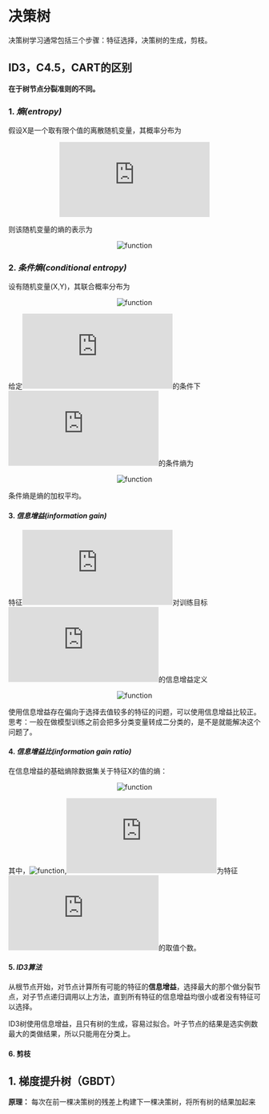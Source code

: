 # 决策树

决策树学习通常包括三个步骤：特征选择，决策树的生成，剪枝。

## ID3，C4.5，CART的区别

**在于树节点分裂准则的不同。**  

### 1. *熵(entropy)*

假设X是一个取有限个值的离散随机变量，其概率分布为

<div align=center>

![function](http://latex.codecogs.com/gif.latex?P(X=x_i)=p_i,%20i=1,2,...,n)  
</div>

则该随机变量的熵的表示为

<div align=center>

![function](http://latex.codecogs.com/gif.latex?H(x)=-\sum^{n}_{i=1}p_ilogp_i)  
</div>


### 2. *条件熵(conditional entropy)*

设有随机变量(X,Y)，其联合概率分布为

<div align=center>

![function](http://latex.codecogs.com/gif.latex?P(X=x_i,Y=y_i)=p_{ij},%20i=1,2,...,n;j=1,2...,m)  
</div>

给定![function](http://latex.codecogs.com/gif.latex?X)的条件下![function](http://latex.codecogs.com/gif.latex?Y)的条件熵为

<div align=center>

![function](http://latex.codecogs.com/gif.latex?H(Y|X)=\sum^{n}_{i=1}p_iH(Y|X=x_i))
</div>

条件熵是熵的加权平均。

#### 3. *信息增益(information gain)*

特征![function](http://latex.codecogs.com/gif.latex?X)对训练目标![function](http://latex.codecogs.com/gif.latex?Y)的信息增益定义

<div align=center>

![function](http://latex.codecogs.com/gif.latex?g(Y,X)=H(Y)-H(Y|X))
</div>
使用信息增益存在偏向于选择去值较多的特征的问题，可以使用信息增益比较正。  
思考：一般在做模型训练之前会把多分类变量转成二分类的，是不是就能解决这个问题了。

#### 4. *信息增益比(information gain ratio)*

在信息增益的基础熵除数据集关于特征X的值的熵：

<div align=center>

![function](http://latex.codecogs.com/gif.latex?g_R(Y,X)=\frac{g(Y,X)}{H_X(Y)})
</div>

其中，![function](http://latex.codecogs.com/gif.latex?H_X(Y)=-\sum^{n}_{i=1}\frac{D_i}{D}log_2\frac{D_i}{D}),![function](http://latex.codecogs.com/gif.latex?n)为特征![function](http://latex.codecogs.com/gif.latex?X)的取值个数。

#### 5. *ID3算法*

从根节点开始，对节点计算所有可能的特征的**信息增益**，选择最大的那个做分裂节点，对子节点递归调用以上方法，直到所有特征的信息增益均很小或者没有特征可以选择。

ID3树使用信息增益，且只有树的生成，容易过拟合。叶子节点的结果是选实例数最大的类做结果，所以只能用在分类上。

#### 6. 剪枝


## 1. 梯度提升树（GBDT）

**原理：** 每次在前一棵决策树的残差上构建下一棵决策树，将所有树的结果加起来
